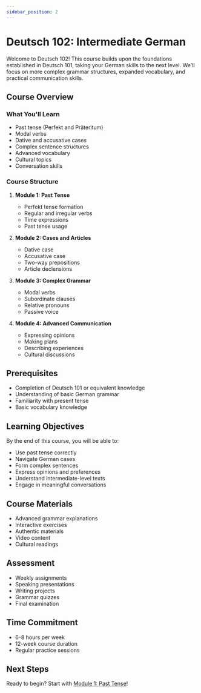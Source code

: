 ```yaml
---
sidebar_position: 2
---
```


# Deutsch 102: Intermediate German

Welcome to Deutsch 102! This course builds upon the foundations established in Deutsch 101, taking your German skills to the next level. We'll focus on more complex grammar structures, expanded vocabulary, and practical communication skills.

## Course Overview

### What You'll Learn
- Past tense (Perfekt and Präteritum)
- Modal verbs
- Dative and accusative cases
- Complex sentence structures
- Advanced vocabulary
- Cultural topics
- Conversation skills

### Course Structure
1. **Module 1: Past Tense**
   - Perfekt tense formation
   - Regular and irregular verbs
   - Time expressions
   - Past tense usage

2. **Module 2: Cases and Articles**
   - Dative case
   - Accusative case
   - Two-way prepositions
   - Article declensions

3. **Module 3: Complex Grammar**
   - Modal verbs
   - Subordinate clauses
   - Relative pronouns
   - Passive voice

4. **Module 4: Advanced Communication**
   - Expressing opinions
   - Making plans
   - Describing experiences
   - Cultural discussions

## Prerequisites
- Completion of Deutsch 101 or equivalent knowledge
- Understanding of basic German grammar
- Familiarity with present tense
- Basic vocabulary knowledge

## Learning Objectives
By the end of this course, you will be able to:
- Use past tense correctly
- Navigate German cases
- Form complex sentences
- Express opinions and preferences
- Understand intermediate-level texts
- Engage in meaningful conversations

## Course Materials
- Advanced grammar explanations
- Interactive exercises
- Authentic materials
- Video content
- Cultural readings

## Assessment
- Weekly assignments
- Speaking presentations
- Writing projects
- Grammar quizzes
- Final examination

## Time Commitment
- 6-8 hours per week
- 12-week course duration
- Regular practice sessions

## Next Steps
Ready to begin? Start with [Module 1: Past Tense](./module-1/past-tense)! 